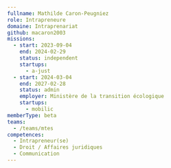 ```yaml
---
fullname: Mathilde Caron-Peugniez
role: Intrapreneure
domaine: Intraprenariat
github: macaron2003
missions:
  - start: 2023-09-04
    end: 2024-02-29
    status: independent
    startups:
      - a-just
  - start: 2024-03-04
    end: 2027-02-28
    status: admin
    employer: Ministère de la transition écologique
    startups:
      - mobilic
memberType: beta
teams:
  - /teams/mtes
competences:
  - Intrapreneur(se)
  - Droit / Affaires juridiques
  - Communication
---
```

